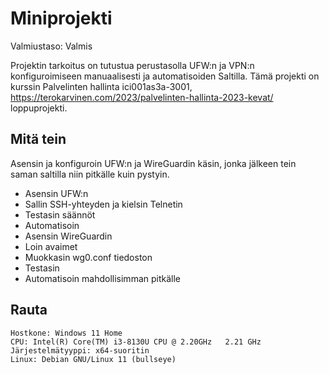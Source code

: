 # Miniprojekti

Valmiustaso: Valmis

Projektin tarkoitus on tutustua perustasolla UFW:n ja VPN:n konfiguroimiseen manuaalisesti ja automatisoiden Saltilla. Tämä projekti on kurssin Palvelinten hallinta ici001as3a-3001, https://terokarvinen.com/2023/palvelinten-hallinta-2023-kevat/ loppuprojekti.

## Mitä tein

Asensin ja konfiguroin UFW:n ja WireGuardin käsin, jonka jälkeen tein saman saltilla niin pitkälle kuin pystyin.

- Asensin UFW:n
- Sallin SSH-yhteyden ja kielsin Telnetin
- Testasin säännöt
- Automatisoin
- Asensin WireGuardin
- Loin avaimet
- Muokkasin wg0.conf tiedoston
- Testasin
- Automatisoin mahdollisimman pitkälle

## Rauta

    Hostkone: Windows 11 Home
    CPU: Intel(R) Core(TM) i3-8130U CPU @ 2.20GHz   2.21 GHz
    Järjestelmätyyppi: x64-suoritin
    Linux: Debian GNU/Linux 11 (bullseye)
